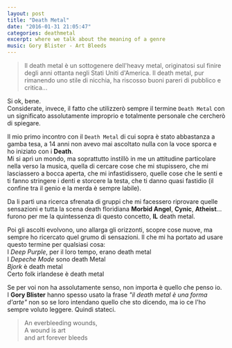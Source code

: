```yaml
---
layout: post
title: "Death Metal"
date: "2016-01-31 21:05:47"
categories: deathmetal
excerpt: where we talk about the meaning of a genre
music: Gory Blister - Art Bleeds
---
```


> Il death metal è un sottogenere dell'heavy metal, originatosi sul finire degli anni ottanta negli Stati Uniti d'America. Il death metal, pur rimanendo uno stile di nicchia, ha riscosso buoni pareri di pubblico e critica...

Si ok, bene.   
Considerate, invece, il fatto che utilizzerò sempre il termine `Death Metal` con un significato assolutamente improprio e totalmente personale che cercherò di spiegare.  

Il mio primo incontro con il `Death Metal` di cui sopra è stato abbastanza a gamba tesa, a 14 anni non avevo mai ascoltato nulla con la voce sporca e ho iniziato con i **Death**.   
Mi si aprì un mondo, ma soprattutto instillò in me un attitudine particolare nella verso la musica, quella di cercare cose che mi stupissero, che mi lasciassero a bocca aperta, che mi infastidissero, quelle cose che le senti e ti fanno stringere i denti e storcere la testa, che ti danno quasi fastidio (il confine tra il genio e la merda è sempre labile).

Da li partì una ricerca sfrenata di gruppi che mi facessero riprovare quelle sensazioni e tutta la scena death floridiana  **Morbid Angel**, **Cynic**, **Atheist**... furono per me la quintessenza di questo concetto, **IL** death metal.

Poi gli ascolti evolvono, uno allarga gli orizzonti, scopre cose nuove, ma sempre ho ricercato quel grumo di sensazioni. Il che mi ha portato ad usare questo termine per qualsiasi cosa:   
I *Deep Purple*, per il loro tempo, erano death metal   
I *Depeche Mode* sono death Metal   
*Bjork* è death metal   
Certo folk irlandese è death metal   

Se per voi non ha assolutamente senso, non importa è quello che penso io.   
I **Gory Blister** hanno spesso usato la frase *"il death metal è una forma d'arte"* non so se loro intendano quello che sto dicendo, ma io ce l'ho sempre voluto leggere.
Quindi stateci.

> An everbleeding wounds,  
A wound is art  
and art forever bleeds
